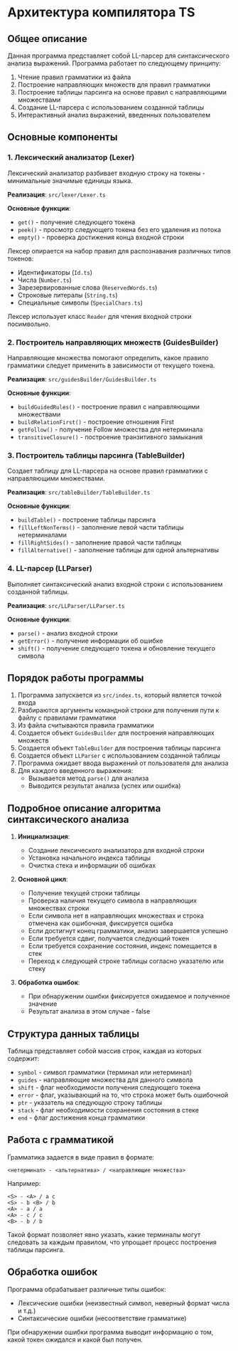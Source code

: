 # Архитектура компилятора TS

## Общее описание

Данная программа представляет собой LL-парсер для синтаксического анализа выражений. Программа работает по следующему принципу:

1. Чтение правил грамматики из файла
2. Построение направляющих множеств для правил грамматики
3. Построение таблицы парсинга на основе правил с направляющими множествами
4. Создание LL-парсера с использованием созданной таблицы
5. Интерактивный анализ выражений, введенных пользователем
## Основные компоненты

### 1. Лексический анализатор (Lexer)

Лексический анализатор разбивает входную строку на токены - минимальные значимые единицы языка.

**Реализация**: `src/lexer/Lexer.ts`

**Основные функции**:
- `get()` - получение следующего токена
- `peek()` - просмотр следующего токена без его удаления из потока
- `empty()` - проверка достижения конца входной строки

Лексер опирается на набор правил для распознавания различных типов токенов:
- Идентификаторы (`Id.ts`)
- Числа (`Number.ts`)
- Зарезервированные слова (`ReservedWords.ts`)
- Строковые литералы (`String.ts`)
- Специальные символы (`SpecialChars.ts`)

Лексер использует класс `Reader` для чтения входной строки посимвольно.

### 2. Построитель направляющих множеств (GuidesBuilder)

Направляющие множества помогают определить, какое правило грамматики следует применить в зависимости от текущего токена.

**Реализация**: `src/guidesBuilder/GuidesBuilder.ts`

**Основные функции**:
- `buildGuidedRules()` - построение правил с направляющими множествами
- `buildRelationFirst()` - построение отношения First
- `getFollow()` - получение Follow множества для нетерминала
- `transitiveClosure()` - построение транзитивного замыкания

### 3. Построитель таблицы парсинга (TableBuilder)

Создает таблицу для LL-парсера на основе правил грамматики с направляющими множествами.

**Реализация**: `src/tableBuilder/TableBuilder.ts`

**Основные функции**:
- `buildTable()` - построение таблицы парсинга
- `fillLeftNonTerms()` - заполнение левой части таблицы нетерминалами
- `fillRightSides()` - заполнение правой части таблицы
- `fillAlternative()` - заполнение таблицы для одной альтернативы

### 4. LL-парсер (LLParser)

Выполняет синтаксический анализ входной строки с использованием созданной таблицы.

**Реализация**: `src/LLParser/LLParser.ts`

**Основные функции**:
- `parse()` - анализ входной строки
- `getError()` - получение информации об ошибке
- `shift()` - получение следующего токена и обновление текущего символа

## Порядок работы программы

1. Программа запускается из `src/index.ts`, который является точкой входа
2. Разбираются аргументы командной строки для получения пути к файлу с правилами грамматики
3. Из файла считываются правила грамматики
4. Создается объект `GuidesBuilder` для построения направляющих множеств
5. Создается объект `TableBuilder` для построения таблицы парсинга
6. Создается объект `LLParser` с использованием созданной таблицы
7. Программа ожидает ввода выражений от пользователя для анализа
8. Для каждого введенного выражения:
   - Вызывается метод `parse()` для анализа
   - Выводится результат анализа (успех или ошибка)

## Подробное описание алгоритма синтаксического анализа

1. **Инициализация**:
   - Создание лексического анализатора для входной строки
   - Установка начального индекса таблицы
   - Очистка стека и информации об ошибках

2. **Основной цикл**:
   - Получение текущей строки таблицы
   - Проверка наличия текущего символа в направляющих множествах строки
   - Если символа нет в направляющих множествах и строка отмечена как ошибочная, фиксируется ошибка
   - Если достигнут конец грамматики, анализ завершается успешно
   - Если требуется сдвиг, получается следующий токен
   - Если требуется сохранение состояния, индекс помещается в стек
   - Переход к следующей строке таблицы согласно указателю или стеку

3. **Обработка ошибок**:
   - При обнаружении ошибки фиксируется ожидаемое и полученное значение
   - Результат анализа в этом случае - false

## Структура данных таблицы

Таблица представляет собой массив строк, каждая из которых содержит:
- `symbol` - символ грамматики (терминал или нетерминал)
- `guides` - направляющие множества для данного символа
- `shift` - флаг необходимости получения следующего токена
- `error` - флаг, указывающий на то, что строка может быть ошибочной
- `ptr` - указатель на следующую строку таблицы
- `stack` - флаг необходимости сохранения состояния в стеке
- `end` - флаг достижения конца грамматики

## Работа с грамматикой

Грамматика задается в виде правил в формате:
```
<нетерминал> - <альтернатива> / <направляющие множества>
```

Например:
```
<S> - <A> / a c
<S> - b <B> / b
<A> - a / a
<A> - c / c
<B> - b / b
```

Такой формат позволяет явно указать, какие терминалы могут следовать за каждым правилом, что упрощает процесс построения таблицы парсинга.

## Обработка ошибок

Программа обрабатывает различные типы ошибок:
- Лексические ошибки (неизвестный символ, неверный формат числа и т.д.)
- Синтаксические ошибки (несоответствие грамматике)

При обнаружении ошибки программа выводит информацию о том, какой токен ожидался и какой был получен.